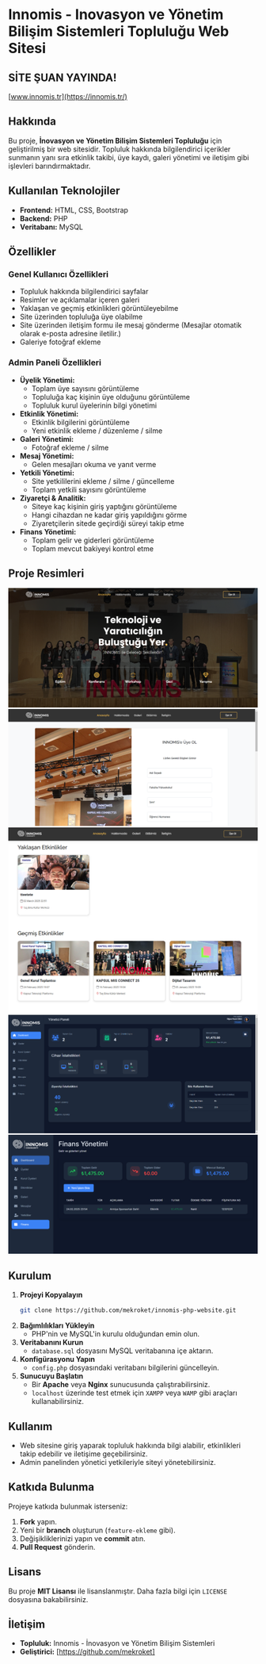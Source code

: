 # Innomis - Inovasyon ve Yönetim Bilişim Sistemleri Topluluğu Web Sitesi

## SİTE ŞUAN YAYINDA!
[www.innomis.tr](https://innomis.tr/)



## Hakkında

Bu proje, **İnovasyon ve Yönetim Bilişim Sistemleri Topluluğu** için geliştirilmiş bir web sitesidir. Topluluk hakkında bilgilendirici içerikler sunmanın yanı sıra etkinlik takibi, üye kaydı, galeri yönetimi ve iletişim gibi işlevleri barındırmaktadır.


## Kullanılan Teknolojiler

- **Frontend:** HTML, CSS, Bootstrap
- **Backend:** PHP
- **Veritabanı:** MySQL

## Özellikler

### Genel Kullanıcı Özellikleri
- Topluluk hakkında bilgilendirici sayfalar
- Resimler ve açıklamalar içeren galeri
- Yaklaşan ve geçmiş etkinlikleri görüntüleyebilme
- Site üzerinden topluluğa üye olabilme
- Site üzerinden iletişim formu ile mesaj gönderme (Mesajlar otomatik olarak e-posta adresine iletilir.)
- Galeriye fotoğraf ekleme

### Admin Paneli Özellikleri
- **Üyelik Yönetimi:**
  - Toplam üye sayısını görüntüleme
  - Topluluğa kaç kişinin üye olduğunu görüntüleme
  - Topluluk kurul üyelerinin bilgi yönetimi
- **Etkinlik Yönetimi:**
  - Etkinlik bilgilerini görüntüleme
  - Yeni etkinlik ekleme / düzenleme / silme
- **Galeri Yönetimi:**
  - Fotoğraf ekleme / silme
- **Mesaj Yönetimi:**
  - Gelen mesajları okuma ve yanıt verme
- **Yetkili Yönetimi:**
  - Site yetkililerini ekleme / silme / güncelleme
  - Toplam yetkili sayısını görüntüleme
- **Ziyaretçi & Analitik:**
  - Siteye kaç kişinin giriş yaptığını görüntüleme
  - Hangi cihazdan ne kadar giriş yapıldığını görme
  - Ziyaretçilerin sitede geçirdiği süreyi takip etme
- **Finans Yönetimi:**
  - Toplam gelir ve giderleri görüntüleme
  - Toplam mevcut bakiyeyi kontrol etme


## Proje Resimleri

![1](https://github.com/mekroket/innomis-php-website/blob/main/1.png)
![2](https://github.com/mekroket/innomis-php-website/blob/main/2.png)
![3](https://github.com/mekroket/innomis-php-website/blob/main/3.png)
![4](https://github.com/mekroket/innomis-php-website/blob/main/4.png)
![4](https://github.com/mekroket/innomis-php-website/blob/main/5.png)


## Kurulum

1. **Projeyi Kopyalayın**
   ```bash
   git clone https://github.com/mekroket/innomis-php-website.git
   ```
2. **Bağımlılıkları Yükleyin**
   - PHP'nin ve MySQL'in kurulu olduğundan emin olun.
3. **Veritabanını Kurun**
   - `database.sql` dosyasını MySQL veritabanına içe aktarın.
4. **Konfigürasyonu Yapın**
   - `config.php` dosyasındaki veritabanı bilgilerini güncelleyin.
5. **Sunucuyu Başlatın**
   - Bir **Apache** veya **Nginx** sunucusunda çalıştırabilirsiniz.
   - `localhost` üzerinde test etmek için `XAMPP` veya `WAMP` gibi araçları kullanabilirsiniz.

## Kullanım
- Web sitesine giriş yaparak topluluk hakkında bilgi alabilir, etkinlikleri takip edebilir ve iletişime geçebilirsiniz.
- Admin panelinden yönetici yetkileriyle siteyi yönetebilirsiniz.

## Katkıda Bulunma
Projeye katkıda bulunmak isterseniz:
1. **Fork** yapın.
2. Yeni bir **branch** oluşturun (`feature-ekleme` gibi).
3. Değişikliklerinizi yapın ve **commit** atın.
4. **Pull Request** gönderin.

## Lisans
Bu proje **MIT Lisansı** ile lisanslanmıştır. Daha fazla bilgi için `LICENSE` dosyasına bakabilirsiniz.

## İletişim
- **Topluluk:** Innomis - İnovasyon ve Yönetim Bilişim Sistemleri
- **Geliştirici:** [https://github.com/mekroket]

